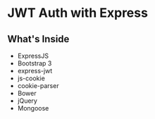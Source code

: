 # JWT Auth with Express

## What's Inside 

* ExpressJS
* Bootstrap 3
* express-jwt
* js-cookie
* cookie-parser
* Bower
* jQuery
* Mongoose
